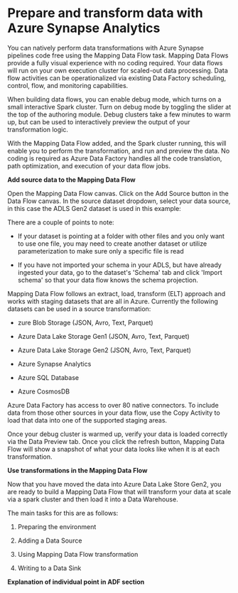 # Prepare and transform data with Azure Synapse Analytics

You can natively perform data transformations with Azure Synapse pipelines code free using the Mapping Data Flow task. Mapping Data Flows provide a fully visual experience with no coding required. Your data flows will run on your own execution cluster for scaled-out data processing. Data flow activities can be operationalized via existing Data Factory scheduling, control, flow, and monitoring capabilities.

When building data flows, you can enable debug mode, which turns on a small interactive Spark cluster. Turn on debug mode by toggling the slider at the top of the authoring module. Debug clusters take a few minutes to warm up, but can be used to interactively preview the output of your transformation logic.

With the Mapping Data Flow added, and the Spark cluster running, this will enable you to perform the transformation, and run and preview the data. No coding is required as Azure Data Factory handles all the code translation, path optimization, and execution of your data flow jobs.

**Add source data to the Mapping Data Flow**

Open the Mapping Data Flow canvas. Click on the Add Source button in the Data Flow canvas. In the source dataset dropdown, select your data source, in this case the ADLS Gen2 dataset is used in this example:

There are a couple of points to note:

- If your dataset is pointing at a folder with other files and you only want to use one file, you may need to create another dataset or utilize parameterization to make sure only a specific file is read

- If you have not imported your schema in your ADLS, but have already ingested your data, go to the dataset's 'Schema' tab and click 'Import schema' so that your data flow knows the schema projection.

Mapping Data Flow follows an extract, load, transform (ELT) approach and works with staging datasets that are all in Azure. Currently the following datasets can be used in a source transformation:

- zure Blob Storage (JSON, Avro, Text, Parquet)

- Azure Data Lake Storage Gen1 (JSON, Avro, Text, Parquet)

- Azure Data Lake Storage Gen2 (JSON, Avro, Text, Parquet)

- Azure Synapse Analytics

- Azure SQL Database

- Azure CosmosDB

Azure Data Factory has access to over 80 native connectors. To include data from those other sources in your data flow, use the Copy Activity to load that data into one of the supported staging areas.

Once your debug cluster is warmed up, verify your data is loaded correctly via the Data Preview tab. Once you click the refresh button, Mapping Data Flow will show a snapshot of what your data looks like when it is at each transformation.

**Use transformations in the Mapping Data Flow**

Now that you have moved the data into Azure Data Lake Store Gen2, you are ready to build a Mapping Data Flow that will transform your data at scale via a spark cluster and then load it into a Data Warehouse.

The main tasks for this are as follows:

1. Preparing the environment

2. Adding a Data Source

3. Using Mapping Data Flow transformation

4. Writing to a Data Sink

**Explanation of individual point in ADF section**
